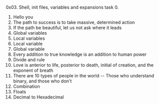 0x03. Shell, init files, variables and expansions
task
0. <o>
1. Hello you
2. The path to success is to take massive, determined action
3. If the path be beautiful, let us not ask where it leads
4. Global variables
5. Local variables
6. Local variable
7. Global variable
8. Every addition to true knowledge is an addition to human power
9. Divide and rule
10. Love is anterior to life, posterior to death, initial of creation, and the exponent of breath 
11. There are 10 types of people in the world -- Those who understand binary, and those who don't 
12. Combination
13. Floats
14. Decimal to Hexadecimal 
